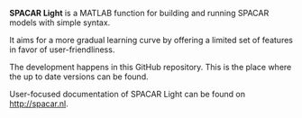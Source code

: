 **SPACAR Light** is a MATLAB function for building and running SPACAR models with simple syntax.

It aims for a more gradual learning curve by offering a limited set of features in favor of user-friendliness.

The development happens in this GitHub repository. This is the place where the up to date versions can be found. 

User-focused documentation of SPACAR Light can be found on http://spacar.nl.
